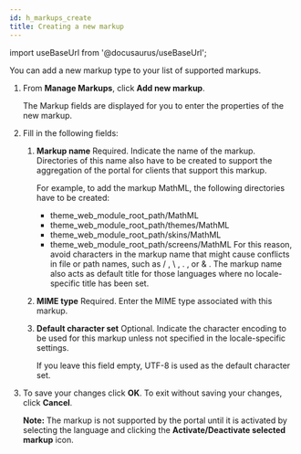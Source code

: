 ```yaml
---
id: h_markups_create
title: Creating a new markup
---
```

import useBaseUrl from '@docusaurus/useBaseUrl';



You can add a new markup type to your list of supported markups.

1.  From **Manage Markups**, click **Add new markup**.

    The Markup fields are displayed for you to enter the properties of the new markup.

2.  Fill in the following fields:

    1.  **Markup name** Required. Indicate the name of the markup. Directories of this name also have to be created to support the aggregation of the portal for clients that support this markup.

        For example, to add the markup MathML, the following directories have to be created:

        -   theme\_web\_module\_root\_path/MathML
        -   theme\_web\_module\_root\_path/themes/MathML
        -   theme\_web\_module\_root\_path/skins/MathML
        -   theme\_web\_module\_root\_path/screens/MathML
        For this reason, avoid characters in the markup name that might cause conflicts in file or path names, such as / , \\ , . , or & . The markup name also acts as default title for those languages where no locale-specific title has been set.

    2.  **MIME type** Required. Enter the MIME type associated with this markup.

    3.  **Default character set** Optional. Indicate the character encoding to be used for this markup unless not specified in the locale-specific settings.

        If you leave this field empty, UTF-8 is used as the default character set.

3.  To save your changes click **OK**. To exit without saving your changes, click **Cancel**.

    **Note:** The markup is not supported by the portal until it is activated by selecting the language and clicking the **Activate/Deactivate selected markup** icon.



